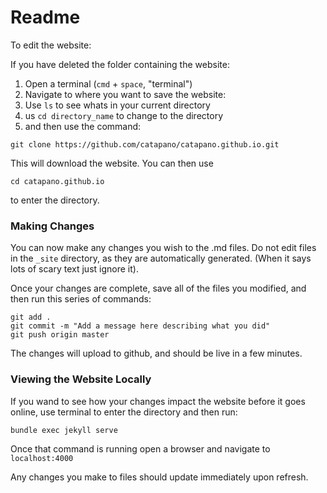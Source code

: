 # Readme


To edit the website:

If you have deleted the folder containing the website:

1. Open a terminal (`cmd` + `space`, "terminal")
2. Navigate to where you want to save the website:
1. Use `ls` to see whats in your current directory
2. us `cd directory_name` to change to the directory
3.  and then use the command:

```
git clone https://github.com/catapano/catapano.github.io.git
```

This will download the website. You can then use

```
cd catapano.github.io
```

to enter the directory.

### Making Changes 

You can now make any changes you wish to the .md files. Do not edit files in the `_site` directory, as they are automatically generated. (When it says lots of scary text just ignore it).

Once your changes are complete, save all of the files you modified, and then run this series of commands:

```
git add .
git commit -m "Add a message here describing what you did"
git push origin master
```

The changes will upload to github, and should be live in a few minutes.

### Viewing the Website Locally

If you wand to see how your changes impact the website before it goes online, use terminal to enter the directory and then run:

```
bundle exec jekyll serve
```

Once that command is running open a browser and navigate to `localhost:4000`

Any changes you make to files should update immediately upon refresh.